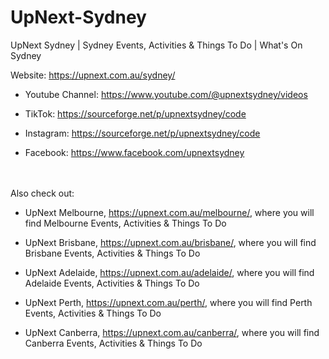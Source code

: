 # UpNext-Sydney

UpNext Sydney | Sydney Events, Activities &amp; Things To Do | What's On Sydney

Website: https://upnext.com.au/sydney/

- Youtube Channel: https://www.youtube.com/@upnextsydney/videos

- TikTok: https://sourceforge.net/p/upnextsydney/code

- Instagram: https://sourceforge.net/p/upnextsydney/code

- Facebook: https://www.facebook.com/upnextsydney
  &nbsp;  
  &nbsp;  
  &nbsp;

Also check out:

- UpNext Melbourne, https://upnext.com.au/melbourne/, where you will find Melbourne Events, Activities & Things To Do

- UpNext Brisbane, https://upnext.com.au/brisbane/, where you will find Brisbane Events, Activities & Things To Do

- UpNext Adelaide, https://upnext.com.au/adelaide/, where you will find Adelaide Events, Activities & Things To Do

- UpNext Perth, https://upnext.com.au/perth/, where you will find Perth Events, Activities & Things To Do

- UpNext Canberra, https://upnext.com.au/canberra/, where you will find Canberra Events, Activities & Things To Do

